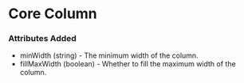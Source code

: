 # Core Column

### Attributes Added
- minWidth (string) - The minimum width of the column.
- fillMaxWidth (boolean) - Whether to fill the maximum width of the column.
